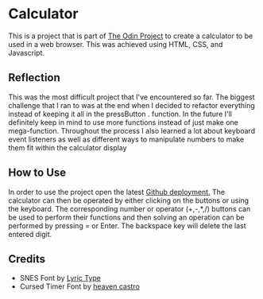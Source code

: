 # Calculator
This is a project that is part of [The Odin Project](https://www.theodinproject.com/) to create a calculator to be used in a web browser. This was achieved using HTML, CSS, and Javascript.
## Reflection
This was the most difficult project that I've encountered so far. The biggest challenge that I ran to was at the end when I decided to refactor everything instead of keeping it all in the pressButton . function. In the future I'll definitely keep in mind to use more functions instead of just make one mega-function. Throughout the process I also learned a lot about keyboard event listeners as well as different ways to manipulate numbers to make them fit within the calculator display
## How to Use
In order to use the project open the latest [Github deployment.](https://github.com/drossano/calculator/deployments/activity_log?environment=github-pages) The calculator can then be operated by either clicking on the buttons or using the keyboard. The corresponding number or operator (+,-,*,/) buttons can be used to perform their functions and then solving an operation can be performed by pressing = or Enter. The backspace key will delete the last entered digit.
## Credits
- SNES Font by [Lyric Type](https://www.fontspace.com/snes-font-f26537)
- Cursed Timer Font by [heaven castro](https://www.fontspace.com/cursed-timer-ulil-font-f29411)